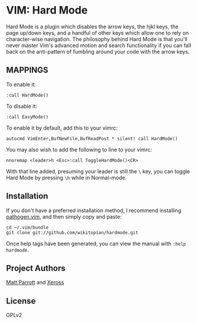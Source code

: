 VIM: Hard Mode
==============

Hard Mode is a plugin which disables the arrow keys, the hjkl keys,
the page up/down keys, and a handful of other keys which allow one
to rely on character-wise navigation. The philosophy behind Hard Mode
is that you'll never master Vim's advanced motion and search functionality
if you can fall back on the anti-pattern of fumbling around your code with
the arrow keys.

MAPPINGS
--------

To enable it:

    :call HardMode()

To disable it:

    :call EasyMode()

To enable it by default, add this to your vimrc:

    autocmd VimEnter,BufNewFile,BufReadPost * silent! call HardMode()

You may also wish to add the following to line to your vimrc:

    nnoremap <leader>h <Esc>:call ToggleHardMode()<CR>

With that line added, presuming your leader is still the `\` key, you
can toggle Hard Mode by pressing `\h` while in Normal-mode.

Installation
------------

If you don't have a preferred installation method, I recommend
installing [pathogen.vim](https://github.com/tpope/vim-pathogen), and
then simply copy and paste:

    cd ~/.vim/bundle
    git clone git://github.com/wikitopian/hardmode.git

Once help tags have been generated, you can view the manual with
`:help hardmode`.

Project Authors
---------------

[Matt Parrott](https://github.com/wikitopian) and [Xeross](https://github.com/xeross)

License
-------

GPLv2
